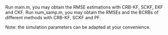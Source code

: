 Run main.m, you may obtain the RMSE estimations with CRB-KF, SCKF, EKF and CKF.
Run num_samp.m, you may obtain the RMSEs and the BCRBs of different methods with CRB-KF, SCKF and PF.

Note: the simulation parameters can be adapted at your convenience.
